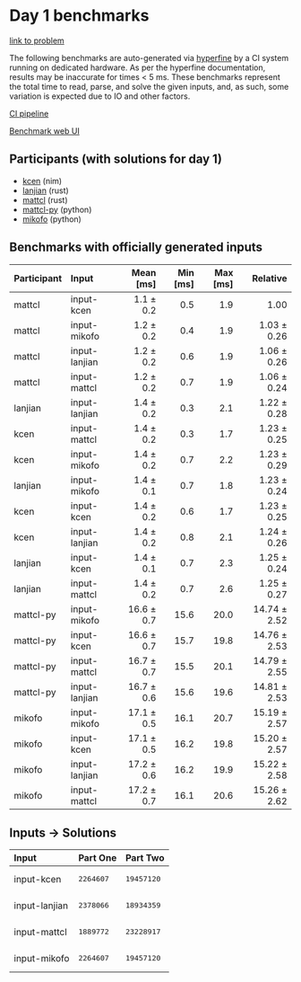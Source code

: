 # Day 1 benchmarks

[link to problem](https://adventofcode.com/2024/day/1)

The following benchmarks are auto-generated via
[hyperfine](https://github.com/sharkdp/hyperfine) by a CI system running on
dedicated hardware. As per the hyperfine documentation, results may be
inaccurate for times < 5 ms. These benchmarks represent the total time to read,
parse, and solve the given inputs, and, as such, some variation is expected due
to IO and other factors.

[CI pipeline](http://ci.papercode.net:8080/teams/main/pipelines/aoc2024)

[Benchmark web UI](https://aoc.ancalagon.black)


## Participants (with solutions for day 1)

- [kcen](https://github.com/kcen/aoc2024) (nim)
- [lanjian](https://github.com/lanjian/aoc-2024) (rust)
- [mattcl](https://github.com/mattcl/aoc2024) (rust)
- [mattcl-py](https://github.com/mattcl/aoc2024-py) (python)
- [mikofo](https://github.com/mikofo/aoc2024) (python)


## Benchmarks with officially generated inputs

| Participant | Input | Mean [ms] | Min [ms] | Max [ms] | Relative |
|:---|:---|---:|---:|---:|---:|
| mattcl | input-kcen | 1.1 ± 0.2 | 0.5 | 1.9 | 1.00 |
| mattcl | input-mikofo | 1.2 ± 0.2 | 0.4 | 1.9 | 1.03 ± 0.26 |
| mattcl | input-lanjian | 1.2 ± 0.2 | 0.6 | 1.9 | 1.06 ± 0.26 |
| mattcl | input-mattcl | 1.2 ± 0.2 | 0.7 | 1.9 | 1.06 ± 0.24 |
| lanjian | input-lanjian | 1.4 ± 0.2 | 0.3 | 2.1 | 1.22 ± 0.28 |
| kcen | input-mattcl | 1.4 ± 0.2 | 0.3 | 1.7 | 1.23 ± 0.25 |
| kcen | input-mikofo | 1.4 ± 0.2 | 0.7 | 2.2 | 1.23 ± 0.29 |
| lanjian | input-mikofo | 1.4 ± 0.1 | 0.7 | 1.8 | 1.23 ± 0.24 |
| kcen | input-kcen | 1.4 ± 0.2 | 0.6 | 1.7 | 1.23 ± 0.25 |
| kcen | input-lanjian | 1.4 ± 0.2 | 0.8 | 2.1 | 1.24 ± 0.26 |
| lanjian | input-kcen | 1.4 ± 0.1 | 0.7 | 2.3 | 1.25 ± 0.24 |
| lanjian | input-mattcl | 1.4 ± 0.2 | 0.7 | 2.6 | 1.25 ± 0.27 |
| mattcl-py | input-mikofo | 16.6 ± 0.7 | 15.6 | 20.0 | 14.74 ± 2.52 |
| mattcl-py | input-kcen | 16.6 ± 0.7 | 15.7 | 19.8 | 14.76 ± 2.53 |
| mattcl-py | input-mattcl | 16.7 ± 0.7 | 15.5 | 20.1 | 14.79 ± 2.55 |
| mattcl-py | input-lanjian | 16.7 ± 0.6 | 15.6 | 19.6 | 14.81 ± 2.53 |
| mikofo | input-mikofo | 17.1 ± 0.5 | 16.1 | 20.7 | 15.19 ± 2.57 |
| mikofo | input-kcen | 17.1 ± 0.5 | 16.2 | 19.8 | 15.20 ± 2.57 |
| mikofo | input-lanjian | 17.2 ± 0.6 | 16.2 | 19.9 | 15.22 ± 2.58 |
| mikofo | input-mattcl | 17.2 ± 0.7 | 16.1 | 20.6 | 15.26 ± 2.62 |


## Inputs -> Solutions

| Input | Part One | Part Two |
|:---|:---|:---|
|input-kcen|<pre>2264607</pre>|<pre>19457120</pre>|
|input-lanjian|<pre>2378066</pre>|<pre>18934359</pre>|
|input-mattcl|<pre>1889772</pre>|<pre>23228917</pre>|
|input-mikofo|<pre>2264607</pre>|<pre>19457120</pre>|